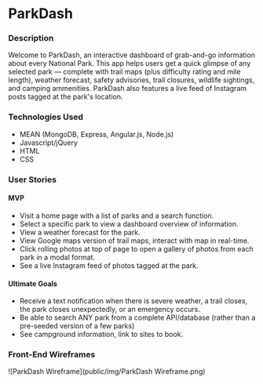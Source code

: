 # ParkDash

### Description

Welcome to ParkDash, an interactive dashboard of grab-and-go information about every National Park. This app helps users get a quick glimpse of any selected park — complete with trail maps (plus difficulty rating and mile length), weather forecast, safety advisories, trail closures, wildlife sightings, and camping ammenities. ParkDash also features a live feed of Instagram posts tagged at the park's location.


### Technologies Used

* MEAN (MongoDB, Express, Angular.js, Node.js)
* Javascript/jQuery
* HTML
* CSS


### User Stories

#### MVP

* Visit a home page with a list of parks and a search function.
* Select a specific park to view a dashboard overview of information.
* View a weather forecast for the park.
* View Google maps version of trail maps, interact with map in real-time.
* Click rolling photos at top of page to open a gallery of photos from each park in a modal format.
* See a live Instagram feed of photos tagged at the park.

#### Ultimate Goals

* Receive a text notification when there is severe weather, a trail closes, the park closes unexpectedly, or an emergency occurs.
* Be able to search ANY park from a complete API/database (rather than a pre-seeded version of a few parks)
* See campground information, link to sites to book.

### Front-End Wireframes

![ParkDash Wireframe](public/img/ParkDash Wireframe.png)

